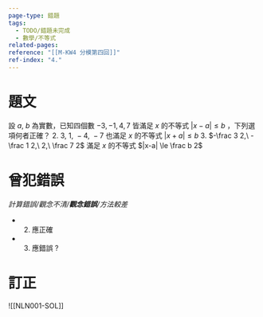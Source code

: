 ```yaml
---
page-type: 錯題
tags:
  - TODO/錯題未完成
  - 數學/不等式
related-pages: 
reference: "[[M-KW4 分模第四回]]"
ref-index: "4."
---
```

# 題文
設 $a,\ b$ 為實數，已知四個數 $-3, -1, 4, 7$ 皆滿足 $x$ 的不等式 $|x-a| \le b$ ，下列選項何者正確？
2. $3,\ 1,\ -4,\ -7$ 也滿足 $x$ 的不等式 $|x+a| \le b$
3. $-\frac 3 2,\ -\frac 1 2,\ 2,\ \frac 7 2$ 滿足 $x$ 的不等式 $|x-a| \le \frac b 2$
# 曾犯錯誤
*計算錯誤/觀念不清/**觀念錯誤**/方法較差*
- 2. 應正確
- 3. 應錯誤
?
# 訂正
![[NLN001-SOL]]